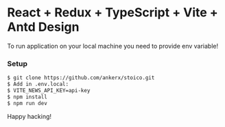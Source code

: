 # React + Redux + TypeScript + Vite + Antd Design

To run application on your local machine you need to provide env variable! 

### Setup

```sh
$ git clone https://github.com/ankerx/stoico.git
$ Add in .env.local:
$ VITE_NEWS_API_KEY=api-key
$ npm install
$ npm run dev
```

Happy hacking!


